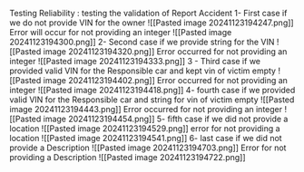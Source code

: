 Testing Reliability :
testing the validation of Report Accident
	1- First case if we do not provide VIN for the owner
![[Pasted image 20241123194247.png]]
Error will occur for not providing an integer
![[Pasted image 20241123194300.png]]
	 2- Second case if we provide string for the VIN
![[Pasted image 20241123194320.png]]
Error occurred for not providing an integer
![[Pasted image 20241123194333.png]]
	 3 - Third case if we provided valid VIN for the Responsible car and kept vin of victim empty
![[Pasted image 20241123194402.png]]
Error occurred for not providing an integer 
![[Pasted image 20241123194418.png]]
	 4- fourth case if we provided valid VIN for the Responsible car and string for vin of victim empty
![[Pasted image 20241123194443.png]]
Error occurred for not providing an integer
![[Pasted image 20241123194454.png]]
	 5- fifth case if we did not provide a location
![[Pasted image 20241123194529.png]]
error for not providing a location
![[Pasted image 20241123194541.png]]
	6- last case if we did not provide a Description 
![[Pasted image 20241123194703.png]]
Error for not providing a Description
![[Pasted image 20241123194722.png]]